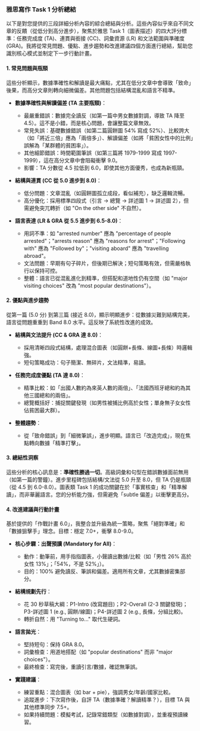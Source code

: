### 雅思寫作 Task 1 分析總結

以下是對您提供的三段詳細分析內容的綜合總結與分析。這些內容似乎來自不同文章的反饋（從低分到高分進步），聚焦於雅思 Task 1（圖表描述）的四大評分標準：任務完成度 (TA)、連貫與銜接 (CC)、詞彙資源 (LR) 和文法範圍與準確度 (GRA)。我將從常見問題、優點、進步趨勢和改進建議四個方面進行總結，幫助您識別核心模式並制定下一步行動計畫。

#### 1. 常見問題與瓶頸

這些分析顯示，數據準確性和解讀是最大痛點，尤其在低分文章中會導致「致命」後果，而高分文章則轉向細微偏差。其他問題包括結構混亂和語言不精準。

- **數據準確性與解讀偏差 (TA 主要瓶頸)**：

  - 最嚴重錯誤：數據完全讀反（如第一篇中男女數據對調，導致 TA 降至 4.5）。這不是小錯，而是核心問題，會讓整篇文章無效。
  - 常見失誤：基礎數據錯誤（如第二篇圓餅圖 54% 寫成 52%）、比較誇大（如「將近三倍」應為「兩倍多」）、解讀偏差（如將「貧困女性中的比例」誤解為「某群體的貧困率」）。
  - 其他細節錯誤：時間範圍筆誤（如第三篇將 1979-1999 寫成 1997-1999），這在高分文章中會阻礙衝擊 9.0。
  - 影響：TA 分數從 4.5 拉低到 6.0，即使其他方面優秀，也成為新瓶頸。

- **結構與連貫 (CC 從 5.0 進步到 8.0)**：

  - 低分問題：文章混亂（如圓餅圖孤立成段，看似補充），缺乏邏輯流暢。
  - 高分優化：採用標準四段式（引言 → 總覽 → 詳述圖 1 → 詳述圖 2），但需避免突兀轉折（如 "On the other side" 不自然）。

- **語言表達 (LR & GRA 從 5.5 進步到 6.5-8.0)**：
  - 用詞不準：如 "arrested number" 應為 "percentage of people arrested"；"arrests reason" 應為 "reasons for arrest"；"Following with" 應為 "Followed by"；"visiting aboard" 應為 "travelling abroad"。
  - 文法問題：早期有句子碎片，但後期已解決；短句策略有效，但需嚴格執行以保持可控。
  - 整體：語言已從混亂進化到精準，但搭配和道地性仍有空間（如 "major visiting choices" 改為 "most popular destinations"）。

#### 2. 優點與進步趨勢

從第一篇 (5.0 分) 到第三篇 (接近 8.0)，顯示明顯進步：從數據災難到結構完美，語言從問題重重到 Band 8.0 水平。這反映了系統性改進的成效。

- **結構與文法提升 (CC & GRA 達 8.0)**：

  - 採用清晰四段式結構，處理混合圖表（如圓餅+長條、線圖+長條）時邏輯強。
  - 短句策略成功：句子簡潔、無碎片，文法精準，易讀。

- **任務完成度優點 (TA 達 8.0)**：

  - 精準比較：如「出國人數約為來英人數的兩倍」、「法國西班牙總和約為其他三國總和的兩倍」。
  - 總覽概括好：捕捉關鍵發現（如男性被捕比例高於女性；單身無子女女性佔貧困最大群）。

- **整體趨勢**：
  - 從「致命錯誤」到「細微筆誤」，進步明顯。語言已「改造完成」，現在焦點轉向數據「精準打擊」。

#### 3. 總結性洞察

這些分析的核心訊息是：**準確性勝過一切**。高級詞彙和句型在錯誤數據面前無用（如第一篇的警鐘）。進步里程碑包括結構/文法從 5.0 升至 8.0，但 TA 仍是瓶頸（從 4.5 到 6.0-8.0）。圖表類 Task 1 的成功關鍵在於「事實核查」和「精準解讀」，而非華麗語言。您的分析能力強，但需避免「subtle 偏差」以衝擊更高分。

#### 4. 改進建議與行動計畫

基於提供的「作戰計畫 6.0」，我整合並升級為統一策略，聚焦「絕對準確」和「數據狙擊手」理念。目標：穩定 7.0+，衝擊 8.0-9.0。

- **核心步驟：出聲預讀 (Mandatory for All)**：

  - 動作：動筆前，用手指指圖表，小聲讀出數據/比較（如「男性 26% 高於女性 13%」；「54%，不是 52%」）。
  - 目的：100% 避免讀反、筆誤和偏差。適用所有文章，尤其數據密集部分。

- **結構規劃先行**：

  - 花 30 秒草稿大綱：P1-Intro (改寫題目)；P2-Overall (2-3 關鍵發現)；P3-詳述圖 1 (e.g., 圓餅/線圖)；P4-詳述圖 2 (e.g., 長條，分組比較)。
  - 轉折自然：用 "Turning to..." 取代生硬詞。

- **語言拋光**：

  - 堅持短句：保持 GRA 8.0。
  - 詞彙檢查：用道地搭配（如 "popular destinations" 而非 "major choices"）。
  - 最終檢查：寫完後，重讀引言/數據，確認無筆誤。

- **實踐建議**：
  - 練習重點：混合圖表（如 bar + pie），強調男女/年齡/國家比較。
  - 追蹤進步：下次寫作後，自評 TA（數據準確？解讀精準？），目標 TA 與其他標準同步 7.5+。
  - 如果持續問題：模擬考試，記錄常錯類型（如數據對調），並重複預讀練習。
